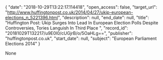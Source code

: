 {
  "date": "2018-10-29T13:22:17.114418", 
  "open_access": false, 
  "target_url": "http://www.huffingtonpost.co.uk/2014/04/27/ukip-european-elections_n_5221396.html", 
  "description": null, 
  "end_date": null, 
  "title": "Huffington Post: Ukip Surges Into Lead In European Election Polls Despite Controversies, Tories Languish In Third Place ", 
  "record_id": "20181029T132217/u9E0l0/cUGjrB/o/5OaHLg==", 
  "publisher": "huffingtonpost.co.uk", 
  "start_date": null, 
  "subject": "European Parliament Elections 2014"
}

None